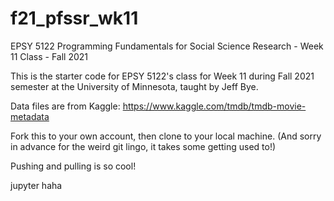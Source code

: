 # f21_pfssr_wk11
EPSY 5122 Programming Fundamentals for Social Science Research - Week 11 Class - Fall 2021

This is the starter code for EPSY 5122's class for Week 11 during Fall 2021 semester at the University of Minnesota, taught by Jeff Bye.

Data files are from Kaggle: https://www.kaggle.com/tmdb/tmdb-movie-metadata

Fork this to your own account, then clone to your local machine. (And sorry in advance for the weird git lingo, it takes some getting used to!)

Pushing and pulling is so cool!

jupyter haha

